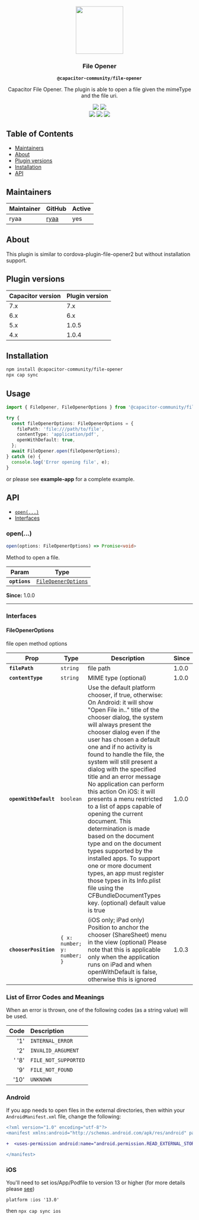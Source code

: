 <p align="center"><br><img src="https://user-images.githubusercontent.com/236501/85893648-1c92e880-b7a8-11ea-926d-95355b8175c7.png" width="128" height="128" /></p>
<h3 align="center">File Opener</h3>
<p align="center"><strong><code>@capacitor-community/file-opener</code></strong></p>
<p align="center">
  Capacitor File Opener. The plugin is able to open a file given the mimeType and the file uri.
</p>

<p align="center">
  <img src="https://img.shields.io/maintenance/yes/2024?style=flat-square" />
  <a href="https://www.npmjs.com/package/@capacitor-community/file-opener"><img src="https://img.shields.io/npm/l/@capacitor-community/file-opener?style=flat-square" /></a>
  <br>
  <a href="https://www.npmjs.com/package/@capacitor-community/file-opener"><img src="https://img.shields.io/npm/dw/@capacitor-community/file-opener?style=flat-square" /></a>
  <a href="https://www.npmjs.com/package/@capacitor-community/file-opener"><img src="https://img.shields.io/npm/v/@capacitor-community/file-opener?style=flat-square" /></a>
<!-- ALL-CONTRIBUTORS-BADGE:START - Do not remove or modify this section -->
<a href="#contributors-"><img src="https://img.shields.io/badge/all%20contributors-1-orange?style=flat-square" /></a>
<!-- ALL-CONTRIBUTORS-BADGE:END -->
</p>

## Table of Contents

- [Maintainers](#maintainers)
- [About](#about)
- [Plugin versions](#plugin-versions)
- [Installation](#installation)
- [API](#api)

## Maintainers

| Maintainer | GitHub                          | Active |
| ---------- | ------------------------------- | ------ |
| ryaa       | [ryaa](https://github.com/ryaa) | yes    |

## About

This plugin is similar to cordova-plugin-file-opener2 but without installation support.

## Plugin versions

| Capacitor version | Plugin version |
| ----------------- | -------------- |
| 7.x               | 7.x            |
| 6.x               | 6.x            |
| 5.x               | 1.0.5          |
| 4.x               | 1.0.4          |

## Installation

```bash
npm install @capacitor-community/file-opener
npx cap sync
```

## Usage

```typescript
import { FileOpener, FileOpenerOptions } from '@capacitor-community/file-opener';

try {
  const fileOpenerOptions: FileOpenerOptions = {
    filePath: 'file:///path/to/file',
    contentType: 'application/pdf',
    openWithDefault: true,
  };
  await FileOpener.open(fileOpenerOptions);
} catch (e) {
  console.log('Error opening file', e);
}
```

or please see **example-app** for a complete example.

## API

<docgen-index>

- [`open(...)`](#open)
- [Interfaces](#interfaces)

</docgen-index>

<docgen-api>
<!--Update the source file JSDoc comments and rerun docgen to update the docs below-->

### open(...)

```typescript
open(options: FileOpenerOptions) => Promise<void>
```

Method to open a file.

| Param         | Type                                                            |
| ------------- | --------------------------------------------------------------- |
| **`options`** | <code><a href="#fileopeneroptions">FileOpenerOptions</a></code> |

**Since:** 1.0.0

---

### Interfaces

#### FileOpenerOptions

file open method options

| Prop                  | Type                                   | Description                                                                                                                                                                                                                                                                                                                                                                                                                                                                                                                                                                                                                                                                                                                                                                                      | Since |
| --------------------- | -------------------------------------- | ------------------------------------------------------------------------------------------------------------------------------------------------------------------------------------------------------------------------------------------------------------------------------------------------------------------------------------------------------------------------------------------------------------------------------------------------------------------------------------------------------------------------------------------------------------------------------------------------------------------------------------------------------------------------------------------------------------------------------------------------------------------------------------------------ | ----- |
| **`filePath`**        | <code>string</code>                    | file path                                                                                                                                                                                                                                                                                                                                                                                                                                                                                                                                                                                                                                                                                                                                                                                        | 1.0.0 |
| **`contentType`**     | <code>string</code>                    | MIME type (optional)                                                                                                                                                                                                                                                                                                                                                                                                                                                                                                                                                                                                                                                                                                                                                                             | 1.0.0 |
| **`openWithDefault`** | <code>boolean</code>                   | Use the default platform chooser, if true, otherwise: On Android: it will show "Open File in.." title of the chooser dialog, the system will always present the chooser dialog even if the user has chosen a default one and if no activity is found to handle the file, the system will still present a dialog with the specified title and an error message No application can perform this action On iOS: it will presents a menu restricted to a list of apps capable of opening the current document. This determination is made based on the document type and on the document types supported by the installed apps. To support one or more document types, an app must register those types in its Info.plist file using the CFBundleDocumentTypes key. (optional) default value is true | 1.0.0 |
| **`chooserPosition`** | <code>{ x: number; y: number; }</code> | (iOS only; iPad only) Position to anchor the chooser (ShareSheet) menu in the view (optional) Please note that this is applicable only when the application runs on iPad and when openWithDefault is false, otherwise this is ignored                                                                                                                                                                                                                                                                                                                                                                                                                                                                                                                                                            | 1.0.3 |

</docgen-api>

### List of Error Codes and Meanings

When an error is thrown, one of the following codes (as a string value) will be used.

|  Code | Description          |
| ----: | :------------------- |
|   '1' | `INTERNAL_ERROR`     |
|   '2' | `INVALID_ARGUMENT`   |
| ' '8' | `FILE_NOT_SUPPORTED` |
|   '9' | `FILE_NOT_FOUND`     |
|  '10' | `UNKNOWN`            |

### Android

If you app needs to open files in the external directories, then within your `AndroidManifest.xml` file, change the following:

```diff
<?xml version="1.0" encoding="utf-8"?>
<manifest xmlns:android="http://schemas.android.com/apk/res/android" package="com.example">

+  <uses-permission android:name="android.permission.READ_EXTERNAL_STORAGE" />

</manifest>
```

### iOS

You'll need to set ios/App/Podfile to version 13 or higher (for more details please [see](https://capacitorjs.com/docs/ios#ios-support))

```
platform :ios '13.0'
```

then `npx cap sync ios`
